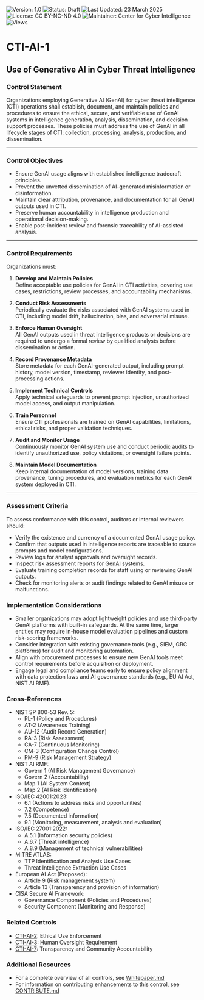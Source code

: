 ![Version: 1.0](https://img.shields.io/badge/Version-1.0-blue.svg)
![Status: Draft](https://img.shields.io/badge/Status-Draft-orange.svg)
![Last Updated: 23 March 2025](https://img.shields.io/badge/Last_Updated-23_March_2025-teal.svg)
![License: CC BY-NC-ND 4.0](https://img.shields.io/badge/License-CC_BY--NC--ND_4.0-lightgrey.svg)
![Maintainer: Center for Cyber Intelligence](https://img.shields.io/badge/Maintainer-Center_for_Cyber_Intelligence-darkblue.svg)
![Views](https://img.shields.io/github/watchers/centerforcyberintelligence/CTI-AIU?label=Views&style=social)

# CTI-AI-1
## Use of Generative AI in Cyber Threat Intelligence

### **Control Statement**
Organizations employing Generative AI (GenAI) for cyber threat intelligence (CTI) operations shall establish, document, and maintain policies and procedures to ensure the ethical, secure, and verifiable use of GenAI systems in intelligence generation, analysis, dissemination, and decision support processes. These policies must address the use of GenAI in all lifecycle stages of CTI: collection, processing, analysis, production, and dissemination.

---
### **Control Objectives**
- Ensure GenAI usage aligns with established intelligence tradecraft principles.
- Prevent the unvetted dissemination of AI-generated misinformation or disinformation.
- Maintain clear attribution, provenance, and documentation for all GenAI outputs used in CTI.
- Preserve human accountability in intelligence production and operational decision-making.
- Enable post-incident review and forensic traceability of AI-assisted analysis.

---
### **Control Requirements**
Organizations must:

1. **Develop and Maintain Policies**  
   Define acceptable use policies for GenAI in CTI activities, covering use cases, restrictions, review processes, and accountability mechanisms.
    
2. **Conduct Risk Assessments**  
   Periodically evaluate the risks associated with GenAI systems used in CTI, including model drift, hallucination, bias, and adversarial misuse.
    
3. **Enforce Human Oversight**  
   All GenAI outputs used in threat intelligence products or decisions are required to undergo a formal review by qualified analysts before dissemination or action.
    
4. **Record Provenance Metadata**  
   Store metadata for each GenAI-generated output, including prompt history, model version, timestamp, reviewer identity, and post-processing actions.
    
5. **Implement Technical Controls**  
   Apply technical safeguards to prevent prompt injection, unauthorized model access, and output manipulation.
    
6. **Train Personnel**  
   Ensure CTI professionals are trained on GenAI capabilities, limitations, ethical risks, and proper validation techniques.
    
7. **Audit and Monitor Usage**  
   Continuously monitor GenAI system use and conduct periodic audits to identify unauthorized use, policy violations, or oversight failure points.
    
8. **Maintain Model Documentation**  
   Keep internal documentation of model versions, training data provenance, tuning procedures, and evaluation metrics for each GenAI system deployed in CTI.

---
### **Assessment Criteria**
To assess conformance with this control, auditors or internal reviewers should:

- Verify the existence and currency of a documented GenAI usage policy.
- Confirm that outputs used in intelligence reports are traceable to source prompts and model configurations.
- Review logs for analyst approvals and oversight records.
- Inspect risk assessment reports for GenAI systems.
- Evaluate training completion records for staff using or reviewing GenAI outputs.
- Check for monitoring alerts or audit findings related to GenAI misuse or malfunctions.

### **Implementation Considerations**
- Smaller organizations may adopt lightweight policies and use third-party GenAI platforms with built-in safeguards. At the same time, larger entities may require in-house model evaluation pipelines and custom risk-scoring frameworks.
- Consider integration with existing governance tools (e.g., SIEM, GRC platforms) for audit and monitoring automation.
- Align with procurement processes to ensure new GenAI tools meet control requirements before acquisition or deployment.
- Engage legal and compliance teams early to ensure policy alignment with data protection laws and AI governance standards (e.g., EU AI Act, NIST AI RMF).

### **Cross-References**
- NIST SP 800-53 Rev. 5:
  - PL-1 (Policy and Procedures)
  - AT-2 (Awareness Training)
  - AU-12 (Audit Record Generation)
  - RA-3 (Risk Assessment)
  - CA-7 (Continuous Monitoring)
  - CM-3 (Configuration Change Control)
  - PM-9 (Risk Management Strategy)
- NIST AI RMF:
  - Govern 1 (AI Risk Management Governance)
  - Govern 2 (Accountability)
  - Map 1 (AI System Context)
  - Map 2 (AI Risk Identification)
- ISO/IEC 42001:2023:
  - 6.1 (Actions to address risks and opportunities)
  - 7.2 (Competence)
  - 7.5 (Documented information)
  - 9.1 (Monitoring, measurement, analysis and evaluation)
- ISO/IEC 27001:2022:
  - A.5.1 (Information security policies)
  - A.6.7 (Threat intelligence)
  - A.8.9 (Management of technical vulnerabilities)
- MITRE ATLAS:
  - TTP Identification and Analysis Use Cases
  - Threat Intelligence Extraction Use Cases
- European AI Act (Proposed):
  - Article 9 (Risk management system)
  - Article 13 (Transparency and provision of information)
- CISA Secure AI Framework:
  - Governance Component (Policies and Procedures)
  - Security Component (Monitoring and Response)

### **Related Controls**
- [CTI-AI-2](./CTI-AI-2.md): Ethical Use Enforcement
- [CTI-AI-3](./CTI-AI-3.md): Human Oversight Requirement
- [CTI-AI-7](./CTI-AI-7.md): Transparency and Community Accountability

### **Additional Resources**
- For a complete overview of all controls, see [Whitepaper.md](./Whitepaper.md)
- For information on contributing enhancements to this control, see [CONTRIBUTE.md](./CONTRIBUTE.md)